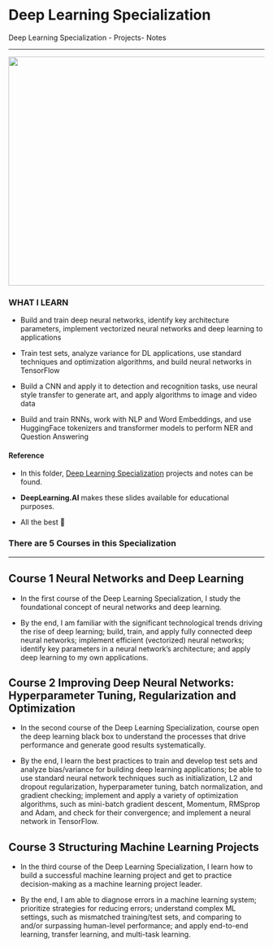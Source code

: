 # Deep Learning Specialization
Deep Learning Specialization - Projects- Notes

----------------------------------------

<img src="https://aikademi.com/wp-content/uploads/2018/01/deeplearning.png" width="550" height="450">

### WHAT  I LEARN

- Build and train deep neural networks, identify key architecture parameters, implement vectorized neural networks and deep learning to applications

- Train test sets, analyze variance for DL applications, use standard techniques and optimization algorithms, and build neural networks in TensorFlow

- Build a CNN and apply it to detection and recognition tasks, use neural style transfer to generate art, and apply algorithms to image and video data

- Build and train RNNs, work with NLP and Word Embeddings, and use HuggingFace tokenizers and transformer models to perform NER and Question Answering


#### Reference
- In this folder, [Deep Learning Specialization](https://www.coursera.org/specializations/deep-learning) projects and notes can be found.

- **DeepLearning.AI** makes these slides available for educational purposes. 

- All the best 🤘


### There are 5 Courses in this Specialization
--------------------------------------------------

## Course 1 Neural Networks and Deep Learning

- In the first course of the Deep Learning Specialization, I study the foundational concept of neural networks and deep learning. 

- By the end,  I am familiar with the significant technological trends driving the rise of deep learning; build, train, and apply fully connected deep neural networks; implement efficient (vectorized) neural networks; identify key parameters in a neural network’s architecture; and apply deep learning to my own applications.


## Course 2 Improving Deep Neural Networks: Hyperparameter Tuning, Regularization and Optimization

- In the second course of the Deep Learning Specialization, course open the deep learning black box to understand the processes that drive performance and generate good results systematically. 

- By the end, I learn the best practices to train and develop test sets and analyze bias/variance for building deep learning applications; be able to use standard neural network techniques such as initialization, L2 and dropout regularization, hyperparameter tuning, batch normalization, and gradient checking; implement and apply a variety of optimization algorithms, such as mini-batch gradient descent, Momentum, RMSprop and Adam, and check for their convergence; and implement a neural network in TensorFlow.

## Course 3 Structuring Machine Learning Projects

- In the third course of the Deep Learning Specialization, I learn how to build a successful machine learning project and get to practice decision-making as a machine learning project leader. 

- By the end, I am able to diagnose errors in a machine learning system; prioritize strategies for reducing errors; understand complex ML settings, such as mismatched training/test sets, and comparing to and/or surpassing human-level performance; and apply end-to-end learning, transfer learning, and multi-task learning.






